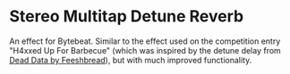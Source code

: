 # Stereo Multitap Detune Reverb

An effect for Bytebeat.
Similar to the effect used on the competition entry "H4xxed Up For Barbecue" (which was inspired by the detune delay from [Dead Data by Feeshbread](https://www.reddit.com/r/bytebeat/comments/1fzb7eh/dead_data_my_entry_for_byte_battle_season_1/)), but with much improved functionality.
